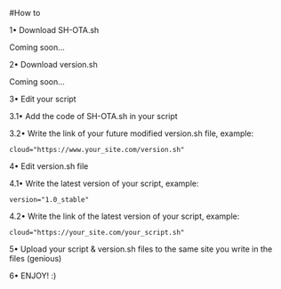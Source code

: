 #How to

1• Download SH-OTA.sh

Coming soon...

2• Download version.sh

Coming soon...

3• Edit your script

3.1• Add the code of SH-OTA.sh in your script

3.2• Write the link of your future modified version.sh file, example:

	cloud="https://www.your_site.com/version.sh"

4• Edit version.sh file

4.1• Write the latest version of your script, example:

	version="1.0_stable"

4.2• Write the link of the latest version of your script, example:

	cloud="https://your_site.com/your_script.sh"

5• Upload your script & version.sh files to the same site you write in the files (genious)

6• ENJOY! :)
